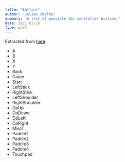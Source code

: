 ```yaml
---
title: "Buttons"
author: "Julian Smolka"
summary: "A list of possible SDL controller buttons."
date: 2021-03-26
type: post
---
```

Extracted from [here](https://github.com/libsdl-org/SDL/blob/release-2.0.14/src/joystick/SDL_gamecontroller.c#L717).

- A
- B
- X
- Y
- Back
- Guide
- Start
- LeftStick
- RightStick
- LeftShoulder
- RightShoulder
- DpUp
- DpDown
- DpLeft
- DpRight
- Misc1
- Paddle1
- Paddle2
- Paddle3
- Paddle4
- Touchpad
